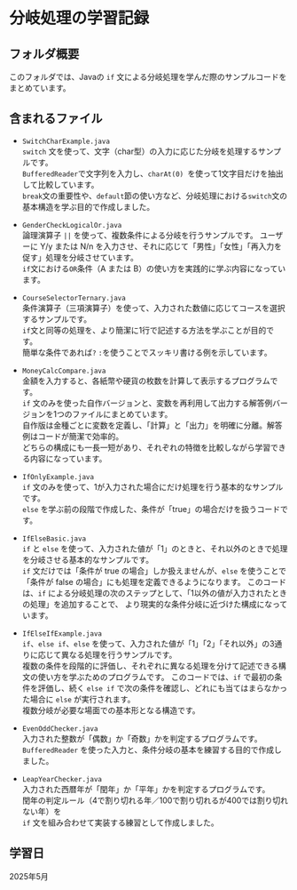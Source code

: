 # 分岐処理の学習記録

## フォルダ概要
このフォルダでは、Javaの `if` 文による分岐処理を学んだ際のサンプルコードをまとめています。

## 含まれるファイル
- `SwitchCharExample.java`  
  `switch` 文を使って、文字（char型）の入力に応じた分岐を処理するサンプルです。  
  `BufferedReader`で文字列を入力し、`charAt(0) `を使って1文字目だけを抽出して比較しています。  
  `break`文の重要性や、`default`節の使い方など、分岐処理における`switch`文の基本構造を学ぶ目的で作成しました。  

- `GenderCheckLogicalOr.java`  
  論理演算子 `||` を使って、複数条件による分岐を行うサンプルです。
  ユーザーに Y/y または N/n を入力させ、それに応じて「男性」「女性」「再入力を促す」処理を分岐させています。  
  `if`文における`OR`条件（A または B）の使い方を実践的に学ぶ内容になっています。  

- `CourseSelectorTernary.java`  
  条件演算子（三項演算子）を使って、入力された数値に応じてコースを選択するサンプルです。  
  `if`文と同等の処理を、より簡潔に1行で記述する方法を学ぶことが目的です。  
  簡単な条件であれば`?` `:`を使うことでスッキリ書ける例を示しています。  

- `MoneyCalcCompare.java`  
  金額を入力すると、各紙幣や硬貨の枚数を計算して表示するプログラムです。  
  `if` 文のみを使った自作バージョンと、変数を再利用して出力する解答例バージョンを1つのファイルにまとめています。  
  自作版は金種ごとに変数を定義し、「計算」と「出力」を明確に分離。解答例はコードが簡潔で効率的。  
  どちらの構成にも一長一短があり、それぞれの特徴を比較しながら学習できる内容になっています。  

- `IfOnlyExample.java`  
  `if` 文のみを使って、1が入力された場合にだけ処理を行う基本的なサンプルです。  
  `else` を学ぶ前の段階で作成した、条件が「true」の場合だけを扱うコードです。

- `IfElseBasic.java`  
`if` と `else` を使って、入力された値が「1」のときと、それ以外のときで処理を分岐させる基本的なサンプルです。  
`if` 文だけでは「条件が true の場合」しか扱えませんが、`else` を使うことで「条件が false の場合」にも処理を定義できるようになります。
このコードは、`if` による分岐処理の次のステップとして、「1以外の値が入力されたときの処理」を追加することで、
より現実的な条件分岐に近づけた構成になっています。

- `IfElseIfExample.java`  
`if`、`else if`、`else` を使って、入力された値が「1」「2」「それ以外」の3通りに応じて異なる処理を行うサンプルです。  
複数の条件を段階的に評価し、それぞれに異なる処理を分けて記述できる構文の使い方を学ぶためのプログラムです。
このコードでは、`if` で最初の条件を評価し、続く `else if` で次の条件を確認し、どれにも当てはまらなかった場合に `else` が実行されます。  
複数分岐が必要な場面での基本形となる構造です。

- `EvenOddChecker.java`  
  入力された整数が「偶数」か「奇数」かを判定するプログラムです。  
  `BufferedReader` を使った入力と、条件分岐の基本を練習する目的で作成しました。

- `LeapYearChecker.java`  
  入力された西暦年が「閏年」か「平年」かを判定するプログラムです。  
  閏年の判定ルール（4で割り切れる年／100で割り切れるが400では割り切れない年）を  
  `if` 文を組み合わせて実装する練習として作成しました。
  
## 学習日
2025年5月